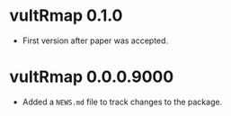 # vultRmap 0.1.0

* First version after paper was accepted.

# vultRmap 0.0.0.9000

* Added a `NEWS.md` file to track changes to the package.
